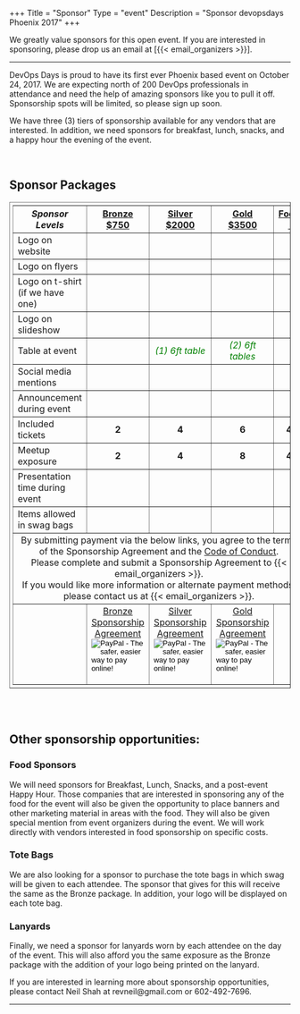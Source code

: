 +++
Title = "Sponsor"
Type = "event"
Description = "Sponsor devopsdays Phoenix 2017"
+++

We greatly value sponsors for this open event.  If you are interested in sponsoring, please drop us an email at [{{< email_organizers >}}].

<hr>
<p>
DevOps Days is proud to have its first ever Phoenix based event on October 24, 2017. We are expecting north of 200 DevOps professionals in attendance and need the help of amazing sponsors like you to pull it off. Sponsorship spots will be limited, so please sign up soon.
</p>
<p>
We have three (3) tiers of sponsorship available for any vendors that are interested. In addition, we need sponsors for breakfast, lunch, snacks, and a happy hour the evening of the event.
</p>
<br/>
<h2>Sponsor Packages</h2>
<div>
<table border=1 cellpadding="8px" style="padding:5px;">
  <tr>
    <th><i>Sponsor Levels</i></th>
    <th><center><b><u>Bronze<br />$750</u></center></b></th>
    <th><center><b><u>Silver<br />$2000</u></center></b></th>
    <th><center><b><u>Gold<br />$3500</u></center></b></th>
    <th><center><b><u>Food<br />&nbsp;</u></center></b></th>
  </tr>
<tr>
  <td>Logo on website</td>
  <td align="center"><i style="color:green;" class="fa fa-check"></i></td>
  <td align="center"><i style="color:green;" class="fa fa-check"></i></td>
  <td align="center"><i style="color:green;" class="fa fa-check"></i></td>
  <td align="center"><i style="color:green;" class="fa fa-check"></i></td>
</tr>
<tr>
  <td>Logo on flyers</td>
  <td>&nbsp;</td>
  <td align="center"><i style="color:green;" class="fa fa-check"></i></td>
  <td align="center"><i style="color:green;" class="fa fa-check"></i></td>
  <td align="center"><i style="color:green;" class="fa fa-check"></i></td>
</tr>
<tr>
  <td>Logo on t-shirt (if we have one)</td>
  <td>&nbsp;</td>
  <td align="center">&nbsp;</td>
  <td align="center"><i style="color:green;" class="fa fa-check"></i></td>
  <td align="center">&nbsp;</td>
</tr>
<tr>
  <td>Logo on slideshow</td>
  <td align="center"><i style="color:green;" class="fa fa-check"></i></td>
  <td align="center"><i style="color:green;" class="fa fa-check"></i></td>
  <td align="center"><i style="color:green;" class="fa fa-check"></i></td>
  <td align="center"><i style="color:green;" class="fa fa-check"></i></td>
</tr>
<tr>
  <td>Table at event</td>
  <td align="center">&nbsp;</td>
  <td align="center"><i style="color:green;" class="fa fa-check">(1) 6ft table</i></td>
  <td align="center"><i style="color:green;" class="fa fa-check">(2) 6ft tables</i></td>
  <td align="center">&nbsp;</td>
</tr>
<tr>
  <td>Social media mentions</td>
  <td align="center">&nbsp;</td>
  <td align="center"><i style="color:green;" class="fa fa-check"></i></td>
  <td align="center"><i style="color:green;" class="fa fa-check"></i></td>
  <td align="center"><i style="color:green;" class="fa fa-check"></i></td>
</tr>
<tr>
  <td>Announcement during event</td>
  <td align="center">&nbsp;</td>
  <td align="center">&nbsp;</td>
  <td align="center"><i style="color:green;" class="fa fa-check"></i></td>
  <td align="center"><i style="color:green;" class="fa fa-check"></i></td>
</tr>
<tr>
  <td>Included tickets</td>
  <td ><center><b>2</b></center></td>
  <td ><center><b>4</b></center></td>
  <td ><center><b>6</b></center></td>
  <td ><center><b>4</b></center></td>
</tr>
<tr>
  <td>Meetup exposure</td>
  <td ><center><b>2</b></center></td>
  <td ><center><b>4</b></center></td>
  <td ><center><b>8</b></center></td>
  <td ><center><b>4</b></center></td>
</tr>
<tr>
  <td>Presentation time during event</td>
  <td align="center">&nbsp;</td>
  <td align="center"><i style="color:green;" class="fa fa-check"></i></td>
  <td align="center"><i style="color:green;" class="fa fa-check"></i></td>
  <td align="center"><i style="color:green;" class="fa fa-check"></i></td>
</tr>
<tr>
  <td>Items allowed in swag bags</td>
  <td align="center"><i style="color:green;" class="fa fa-check"></i></td>
  <td align="center"><i style="color:green;" class="fa fa-check"></i></td>
  <td align="center"><i style="color:green;" class="fa fa-check"></i></td>
  <td align="center"><i style="color:green;" class="fa fa-check"></i></td>
</tr>
<tr>
  <td colspan="5">
  <center>
    By submitting payment via the below links, you agree to the terms of the Sponsorship Agreement and the <a href="http://localhost:1313/events/2017-phoenix/conduct/" target="_blank">Code of Conduct</a>.<br />Please complete and submit a Sponsorship Agreement to {{< email_organizers >}}.<br />If you would like more information or alternate payment methods, please contact us at {{< email_organizers >}}.
  </center>
  </td>
</tr>
<tr>
<td>&nbsp;</td>
<td >
<center>
  <a href="https://docs.google.com/document/d/1ZoUAkIC--YXilSnNylHjkRwYFadWPGpJlftzs9PtA1I/edit?usp=sharing" target="_blank">Bronze Sponsorship Agreement</a><br/>
  <form action="https://www.paypal.com/cgi-bin/webscr" method="post" target="_top">
    <input type="hidden" name="cmd" value="_s-xclick">
    <input type="hidden" name="hosted_button_id" value="PMD4C6U8P4XSC">
    <input type="image" src="https://www.paypalobjects.com/en_US/i/btn/btn_paynow_LG.gif" border="0" name="submit" alt="PayPal - The safer, easier way to pay online!">
    <img alt="" border="0" src="https://www.paypalobjects.com/en_US/i/scr/pixel.gif" width="1" height="1">
  </form>
</center>
</td>
<td >
<center>
  <a href="https://docs.google.com/document/d/1-tD_jO-ChjZH029cC38ermJVDUI17noF7mNX1aXSdtg/edit" target="_blank">Silver Sponsorship Agreement</a><br/>
  <form action="https://www.paypal.com/cgi-bin/webscr" method="post" target="_top">
    <input type="hidden" name="cmd" value="_s-xclick">
    <input type="hidden" name="hosted_button_id" value="RSB97E487HS7Q">
    <input type="image" src="https://www.paypalobjects.com/en_US/i/btn/btn_paynow_LG.gif" border="0" name="submit" alt="PayPal - The safer, easier way to pay online!">
    <img alt="" border="0" src="https://www.paypalobjects.com/en_US/i/scr/pixel.gif" width="1" height="1">
  </form>
</center>
</td>
<td >
<center>
  <a href="https://docs.google.com/document/d/1JKt5QIObxxrc76O2jb6THCEr_JjlZYSfKkWlGpSfLPQ/edit?usp=sharing" target="_blank">Gold Sponsorship Agreement</a><br/>
  <form action="https://www.paypal.com/cgi-bin/webscr" method="post" target="_top">
    <input type="hidden" name="cmd" value="_s-xclick">
    <input type="hidden" name="hosted_button_id" value="XPCJREVYZF5JW">
    <input type="image" src="https://www.paypalobjects.com/en_US/i/btn/btn_paynow_LG.gif" border="0" name="submit" alt="PayPal - The safer, easier way to pay online!">
    <img alt="" border="0" src="https://www.paypalobjects.com/en_US/i/scr/pixel.gif" width="1" height="1">
  </form>
</center>
</td>
<td>&nbsp;</td>
</tr>
</table>
<br/>
<br/>

<h2>Other sponsorship opportunities:</h2>
<h3>Food Sponsors</h3>
<p>
We will need sponsors for Breakfast, Lunch, Snacks, and a post-event Happy Hour. Those companies that are interested in sponsoring any of the food for the event will also be given the opportunity to place banners and other marketing material in areas with the food. They will also be given special mention from event organizers during the event. We will work directly with vendors interested in food sponsorship on specific costs.
</p>

<h3>Tote Bags</h3>
<p>
We are also looking for a sponsor to purchase the tote bags in which swag will be given to each attendee. The sponsor that gives for this will receive the same as the Bronze package. In addition, your logo will be displayed on each tote bag.
</p>

<h3>Lanyards</h3>
<p>
Finally, we need a sponsor for lanyards worn by each attendee on the day of the event. This will also afford you the same exposure as the Bronze package with the addition of your logo being printed on the lanyard.
</p>
<p>
If you are interested in learning more about sponsorship opportunities, please contact Neil Shah at revneil@gmail.com or 602-492-7696.
</p>

<!--
<table border=1 cellspacing=1>
  <tr>
    <th><i>Sponsor FAQ</i></th>
    <th><center><b>Answers to questions frequently asked by sponsors&nbsp;&nbsp;&nbsp;&nbsp;&nbsp;&nbsp;&nbsp;&nbsp;&nbsp;&nbsp;&nbsp;&nbsp;&nbsp;&nbsp;&nbsp;&nbsp;&nbsp;&nbsp;&nbsp;&nbsp;&nbsp;&nbsp;&nbsp;&nbsp;&nbsp;&nbsp;&nbsp;&nbsp;&nbsp;&nbsp;&nbsp;&nbsp;&nbsp;&nbsp;&nbsp;&nbsp;&nbsp;&nbsp;&nbsp;&nbsp;&nbsp;&nbsp;&nbsp;&nbsp;&nbsp;&nbsp;&nbsp;&nbsp;&nbsp;</center></b></th>
    <th></th>
  </tr>
<tr><td>What dates/times can we set up and tear down?</td><td></td></tr>
<tr><td>How do we ship to the venue?</td><td></td></tr>
<tr><td>How do we ship from the venue?</td><td></td></tr>
<tr><td>Whom should we send?</td><td></td></tr>
<tr><td>What should we expect regarding electricity? (how much, any fees, etc)</td><td></td></tr>
<tr><td>What should we expect regarding WiFi? (how much, any fees, etc)</td><td></td></tr>
<tr><td>How do we order additional A/V equipment?</td><td></td></tr>
<tr><td>Additional important details</td><td></td></tr>
</table>
-->
</div>

<hr/>
